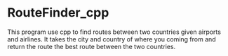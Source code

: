 # RouteFinder_cpp
This program use cpp to find routes between two countries  given airports and airlines. It takes the city and country of where you coming from and return the route 
the best route between the two countries. 
